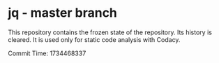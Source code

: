 # jq - master branch

This repository contains the frozen state of the repository.
Its history is cleared. It is used only for static code
analysis with Codacy.

Commit Time: 1734468337